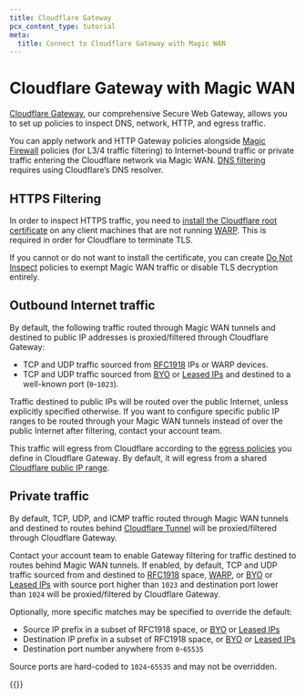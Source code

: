 ```yaml
---
title: Cloudflare Gateway
pcx_content_type: tutorial
meta:
  title: Connect to Cloudflare Gateway with Magic WAN
---
```


# Cloudflare Gateway with Magic WAN

[Cloudflare Gateway](/cloudflare-one/policies/filtering/), our comprehensive Secure Web Gateway, allows you to set up policies to inspect DNS, network, HTTP, and egress traffic.

You can apply network and HTTP Gateway policies alongside [Magic Firewall](/magic-firewall/) policies (for L3/4 traffic filtering) to Internet-bound traffic or private traffic entering the Cloudflare network via Magic WAN. [DNS filtering](/learning-paths/dns-filtering/) requires using Cloudflare’s DNS resolver.

## HTTPS Filtering

In order to inspect HTTPS traffic, you need to [install the Cloudflare root certificate](/cloudflare-one/connections/connect-devices/warp/user-side-certificates/install-cloudflare-cert/#download-the-cloudflare-root-certificate) on any client machines that are not running [WARP](/cloudflare-one/connections/connect-devices/warp/). This is required in order for Cloudflare to terminate TLS.

If you cannot or do not want to install the certificate, you can create [Do Not Inspect](/cloudflare-one/policies/filtering/http-policies/#do-not-inspect) policies to exempt Magic WAN traffic or disable TLS decryption entirely.

## Outbound Internet traffic

By default, the following traffic routed through Magic WAN tunnels and destined to public IP addresses is proxied/filtered through Cloudflare Gateway:

- TCP and UDP traffic sourced from [RFC1918](https://datatracker.ietf.org/doc/html/rfc1918) IPs or WARP devices.
- TCP and UDP traffic sourced from [BYO](/byoip/) or [Leased IPs](/magic-transit/cloudflare-ips/) and destined to a well-known port (`0`-`1023`).

Traffic destined to public IPs will be routed over the public Internet, unless explicitly specified otherwise. If you want to configure specific public IP ranges to be routed through your Magic WAN tunnels instead of over the public Internet after filtering, contact your account team.

This traffic will egress from Cloudflare according to the [egress policies](/cloudflare-one/policies/filtering/egress-policies/) you define in Cloudflare Gateway. By default, it will egress from a shared [Cloudflare public IP range](https://cloudflare.com/ips).

## Private traffic

By default, TCP, UDP, and ICMP traffic routed through Magic WAN tunnels and destined to routes behind [Cloudflare Tunnel](/cloudflare-one/connections/connect-apps/#cloudflare-tunnel) will be proxied/filtered through Cloudflare Gateway.

Contact your account team to enable Gateway filtering for traffic destined to routes behind Magic WAN tunnels. If enabled, by default, TCP and UDP traffic sourced from and destined to [RFC1918](https://datatracker.ietf.org/doc/html/rfc1918) space, [WARP](/cloudflare-one/connections/connect-devices/warp/), or [BYO](/byoip/) or [Leased IPs](/magic-transit/cloudflare-ips/) with source port higher than `1023` and destination port lower than `1024` will be proxied/filtered by Cloudflare Gateway. 

Optionally, more specific matches may be specified to override the default:

- Source IP prefix in a subset of RFC1918 space, or [BYO](/byoip/) or [Leased IPs](/magic-transit/cloudflare-ips/)
- Destination IP prefix in a subset of RFC1918 space, or [BYO](/byoip/) or [Leased IPs](/magic-transit/cloudflare-ips/)
- Destination port number anywhere from `0`-`65535`

Source ports are hard-coded to `1024`-`65535` and may not be overridden.

{{<render file="_traceroute.md">}}